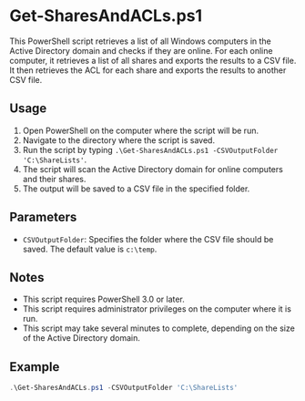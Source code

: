 
# Get-SharesAndACLs.ps1

This PowerShell script retrieves a list of all Windows computers in the Active Directory domain and checks if they are online. For each online computer, it retrieves a list of all shares and exports the results to a CSV file. It then retrieves the ACL for each share and exports the results to another CSV file.

## Usage

1. Open PowerShell on the computer where the script will be run.
2. Navigate to the directory where the script is saved.
3. Run the script by typing `.\Get-SharesAndACLs.ps1 -CSVOutputFolder 'C:\ShareLists'`.
4. The script will scan the Active Directory domain for online computers and their shares.
5. The output will be saved to a CSV file in the specified folder.

## Parameters

- `CSVOutputFolder`: Specifies the folder where the CSV file should be saved. The default value is `c:\temp`.

## Notes

- This script requires PowerShell 3.0 or later.
- This script requires administrator privileges on the computer where it is run.
- This script may take several minutes to complete, depending on the size of the Active Directory domain.

## Example

```powershell
.\Get-SharesAndACLs.ps1 -CSVOutputFolder 'C:\ShareLists'